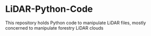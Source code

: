# LiDAR-Python-Code
This repository holds Python code to manipulate LiDAR files, mostly concerned to manipulate forestry LiDAR clouds
